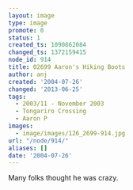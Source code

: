 ```yaml
---
layout: image
type: image
promote: 0
status: 1
created_ts: 1090862084
changed_ts: 1372159415
node_id: 914
title: 02699 Aaron's Hiking Boots
author: anj
created: '2004-07-26'
changed: '2013-06-25'
tags:
  - 2003/11 - November 2003
  - Tongariro Crossing
  - Aaron P
images:
  - image/images/126_2699-914.jpg
url: "/node/914/"
aliases: []
date: '2004-07-26'
---
```

Many folks thought he was crazy.
